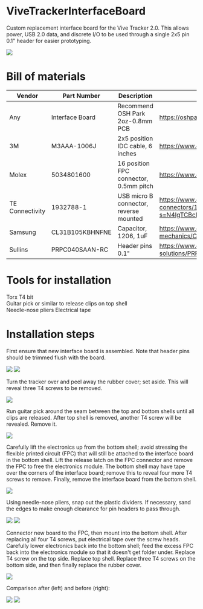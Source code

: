 # ViveTrackerInterfaceBoard

Custom replacement interface board for the Vive Tracker 2.0.  This allows power, USB 2.0 data, and discrete I/O to be used through a single 2x5 pin 0.1" header for easier prototyping.

![](Images/Tracker_Pinout.jpg)


# Bill of materials

| Vendor          | Part Number     | Description                            | Link                                                                |
| --------------- | --------------- | -------------------------------------- |-------------------------------------------------------------------- |
| Any             | Interface Board | Recommend OSH Park 2oz-0.8mm PCB       | https://oshpark.com/                                                |
| 3M              | M3AAA-1006J     | 2x5 position IDC cable, 6 inches       | https://www.digikey.com/en/products/detail/3m/M3AAA-1006J/229950    |
| Molex           | 5034801600      | 16 position FPC connector, 0.5mm pitch | https://www.digikey.com/en/products/detail/molex/5034801600/2356646 |
| TE Connectivity | 1932788-1       | USB micro B connector, reverse mounted | https://www.digikey.com/en/products/detail/te-connectivity-amp-connectors/1932788-1/4731822?s=N4IgTCBcDaIIwE4DMYDsAOdBaOIC6AvkA
| Samsung         | CL31B105KBHNFNE | Capacitor, 1206, 1uF                   | https://www.digikey.com/en/products/detail/samsung-electro-mechanics/CL31B105KBHNFNE/3891177
| Sullins         | PRPC040SAAN-RC  | Header pins 0.1"                       | https://www.digikey.com/en/products/detail/sullins-connector-solutions/PRPC040SAAN-RC/2775214 |


# Tools for installation

Torx T4 bit\
Guitar pick or similar to release clips on top shell\
Needle-nose pliers
Electrical tape


# Installation steps

First ensure that new interface board is assembled.  Note that header pins should be trimmed flush with the board.

![](Images/New_Board_Bottom.jpg)
![](Images/New_Board_Top.jpg)

Turn the tracker over and peel away the rubber cover; set aside.  This will reveal three T4 screws to be removed.

![](Images/Installation_01_Remove_Screws.jpg)

Run guitar pick around the seam between the top and bottom shells until all clips are released.  After top shell is removed, another T4 screw will be revealed.  Remove it.

![](Images/Installation_02_Remove_Shell.jpg)

Carefully lift the electronics up from the bottom shell; avoid stressing the flexible printed circuit (FPC) that will still be attached to the interface board in the bottom shell.  Lift the release latch on the FPC connector and remove the FPC to free the electronics module.  The bottom shell may have tape over the corners of the interface board; remove this to reveal four more T4 screws to remove.  Finally, remove the interface board from the bottom shell.

![](Images/Installation_03_Remove_Electronics.jpg)

Using needle-nose pliers, snap out the plastic dividers.  If necessary, sand the edges to make enough clearance for pin headers to pass through.

![](Images/Installation_04_Snap_Dividers.jpg)
![](Images/Installation_05.jpg)

Connector new board to the FPC, then mount into the bottom shell.  After replacing all four T4 screws, put electrical tape over the screw heads.  Carefully lower electronics back into the bottom shell; feed the excess FPC back into the electronics module so that it doesn't get folder under.  Replace T4 screw on the top side.  Replace top shell.  Replace three T4 screws on the bottom side, and then finally replace the rubber cover.

![](Images/Installation_06_Attach_Board.jpg)

Comparison after (left) and before (right):

![](Images/Tracker_Before_After.jpg)
![](Images/Tracker_After_With_Cable.jpg)
